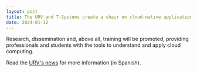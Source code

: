 ```yaml
---
layout: post
title: The URV and T-Systems create a chair on cloud-native applications
date: 2024-01-12
---
```

Research, dissemination and, above all, training will be promoted, providing professionals and students with the tools to understand and apply cloud computing.

Read the [URV's news][urv-news] for more information (in Spanish).


[urv-news]: https://diaridigital.urv.cat/es/la-urv-y-t-systems-crean-una-catedra-sobre-aplicaciones-nativas-de-la-nube/